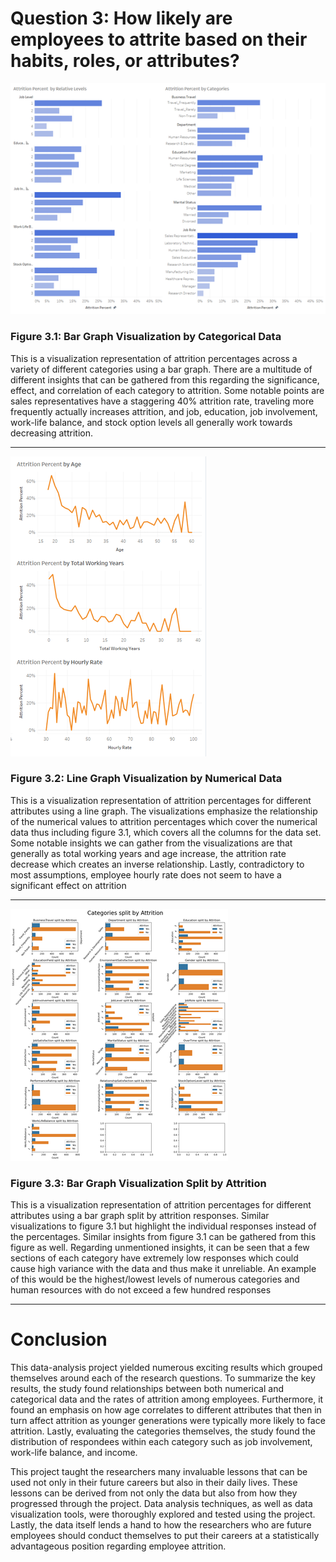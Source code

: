 # **Question 3:** How likely are employees to attrite based on their habits, roles, or attributes?

![Figure 3.1](./images/3_1.png)

### **Figure 3.1:** Bar Graph Visualization by Categorical Data

This is a visualization representation of attrition percentages across a variety of different categories using a bar graph. There are a multitude of different insights that can be gathered from this regarding the significance, effect, and correlation of each category to attrition. Some notable points are sales representatives have a staggering 40% attrition rate, traveling more frequently actually increases attrition, and job, education, job involvement, work-life balance, and stock option levels all generally work towards decreasing attrition.

---

![Figure 3.2](./images/3_2.png)

### **Figure 3.2:** Line Graph Visualization by Numerical Data

This is a visualization representation of attrition percentages for different attributes using a line graph. The visualizations emphasize the relationship of the numerical values to attrition percentages which cover the numerical data thus including figure 3.1, which covers all the columns for the data set. Some notable insights we can gather from the visualizations are that generally as total working years and age increase, the attrition rate decrease which creates an inverse relationship. Lastly, contradictory to most assumptions, employee hourly rate does not seem to have a significant effect on attrition

---

![Figure 3.3](./images/3_3.png)

### **Figure 3.3:** Bar Graph Visualization Split by Attrition

This is a visualization representation of attrition percentages for different attributes using a bar graph split by attrition responses. Similar visualizations to figure 3.1 but highlight the individual responses instead of the percentages. Similar insights from figure 3.1 can be gathered from this figure as well. Regarding unmentioned insights, it can be seen that a few sections of each category have extremely low responses which could cause high variance with the data and thus make it unreliable. An example of this would be the highest/lowest levels of numerous categories and human resources with do not exceed a few hundred responses

--- 

# **Conclusion**

This data-analysis project yielded numerous exciting results which grouped themselves around each of the research questions. To summarize the key results, the study found relationships between both numerical and categorical data and the rates of attrition among employees. Furthermore, it found an emphasis on how age correlates to different attributes that then in turn affect attrition as younger generations were typically more likely to face attrition. Lastly, evaluating the categories themselves, the study found the distribution of respondees within each category such as job involvement, work-life balance, and income.

This project taught the researchers many invaluable lessons that can be used not only in their future careers but also in their daily lives. These lessons can be derived from not only the data but also from how they progressed through the project. Data analysis techniques, as well as data visualization tools, were thoroughly explored and tested using the project. Lastly, the data itself lends a hand to how the researchers who are future employees should conduct themselves to put their careers at a statistically advantageous position regarding employee attrition.
